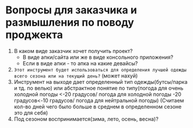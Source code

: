 # Вопросы для заказчика и размышления по поводу проджекта
1. В каком виде заказчик хочет получить проект? 
	- В виде апки/сайта или же в виде консольного приложения?
	- Если в виде апки - то апка на какие девайсы?
2. ``Этот инструмент будет использоваться для определения лучшей одежды всего сезона или на текущий день?`` (может нахуй)
3. Инструмент на выходе дает определенный тип одежды(бутсы/парка и тд. по велью) или абстрактное понятие по типу(погода для очень холодной погоды <-20 градусов/ погода для холодной погоды -20 градусов<-10 градусов/ погода для нейтральной погоды) 
(Считаем кол-во дней чего было больше в среднем в определенном сезоне это для себя)
4. Под сезоном воспринимается(зима, лето, осень, весна)?
